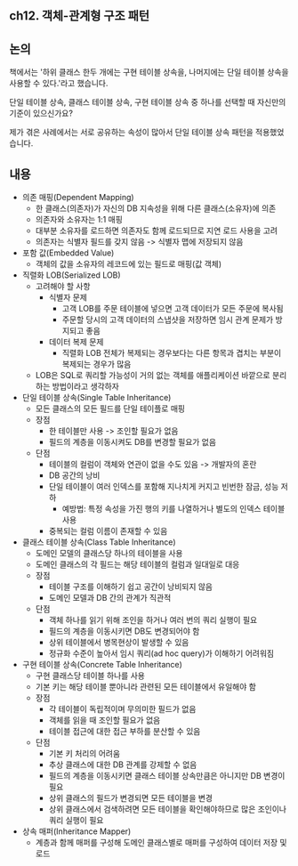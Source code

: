 ## ch12. 객체-관계형 구조 패턴

## 논의

책에서는 '하위 클래스 한두 개에는 구현 테이블 상속을, 나머지에는 단일 테이블 상속을 사용할 수 있다.'라고 했습니다.

단일 테이블 상속, 클래스 테이블 상속, 구현 테이블 상속 중 하나를 선택할 때 자신만의 기준이 있으신가요?

제가 겪은 사례에서는 서로 공유하는 속성이 많아서 단일 테이블 상속 패턴을 적용했었습니다.

## 내용

- 의존 매핑(Dependent Mapping)
    - 한 클래스(의존자)가 자신의 DB 지속성을 위해 다른 클래스(소유자)에 의존
    - 의존자와 소유자는 1:1 매핑
    - 대부분 소유자를 로드하면 의존자도 함께 로드되므로 지연 로드 사용을 고려
    - 의존자는 식별자 필드를 갖지 않음 -> 식별자 맵에 저장되지 않음
- 포함 값(Embedded Value)
    - 객체의 값을 소유자의 레코드에 있는 필드로 매핑(값 객체)
- 직렬화 LOB(Serialized LOB)
    - 고려해야 할 사항
        - 식별자 문제
            - 고객 LOB를 주문 테이블에 넣으면 고객 데이터가 모든 주문에 복사됨
            - 주문할 당시의 고객 데이터의 스냅샷을 저장하면 임시 관계 문제가 방지되고 좋음
        - 데이터 복제 문제
            - 직렬화 LOB 전체가 복제되는 경우보다는 다른 항목과 겹치는 부분이 복제되는 경우가 많음
    - LOB은 SQL로 쿼리할 가능성이 거의 없는 객체를 애플리케이션 바깥으로 분리하는 방법이라고 생각하자
- 단일 테이블 상속(Single Table Inheritance)
    - 모든 클래스의 모든 필드를 단일 테이플로 매핑
    - 장점
        - 한 테이블만 사용 -> 조인할 필요가 없음
        - 필드의 계층을 이동시켜도 DB를 변경할 필요가 없음
    - 단점
        - 테이블의 컬럼이 객체와 연관이 없을 수도 있음 -> 개발자의 혼란
        - DB 공간의 낭비
        - 단일 테이블이 여러 인덱스를 포함해 지나치게 커지고 빈번한 잠금, 성능 저하
            - 예방법: 특정 속성을 가진 행의 키를 나열하거나 별도의 인덱스 테이블 사용
        - 중복되는 컬럼 이름이 존재할 수 있음
- 클래스 테이블 상속(Class Table Inheritance)
    - 도메인 모델의 클래스당 하나의 테이블을 사용
    - 도메인 클래스의 각 필드는 해당 테이블의 컬럼과 일대일로 대응
    - 장점
        - 테이블 구조를 이해하기 쉽고 공간이 낭비되지 않음
        - 도메인 모델과 DB 간의 관계가 직관적
    - 단점
        - 객체 하나를 읽기 위해 조인을 하거나 여러 번의 쿼리 실행이 필요
        - 필드의 계층을 이동시키면 DB도 변경되어야 함
        - 상위 테이블에서 병목현상이 발생할 수 있음
        - 정규화 수준이 높아서 임시 쿼리(ad hoc query)가 이해하기 어려워짐
- 구현 테이블 상속(Concrete Table Inheritance)
    - 구현 클래스당 테이블 하나를 사용
    - 기본 키는 해당 테이블 뿐아니라 관련된 모든 테이블에서 유일해야 함
    - 장점
        - 각 테이블이 독립적이며 무의미한 필드가 없음
        - 객체를 읽을 때 조인할 필요가 없음
        - 테이블 접근에 대한 접근 부하를 분산할 수 있음
    - 단점
        - 기본 키 처리의 어려움
        - 추상 클래스에 대한 DB 관계를 강제할 수 없음
        - 필드의 계층을 이동시키면 클래스 테이블 상속만큼은 아니지만 DB 변경이 필요
        - 상위 클래스의 필드가 변경되면 모든 테이블을 변경
        - 상위 클래스에서 검색하려면 모든 테이블을 확인해야하므로 많은 조인이나 쿼리 실행이 필요
- 상속 매퍼(Inheritance Mapper)
    - 계층과 함께 매퍼를 구성해 도메인 클래스별로 매퍼를 구성하여 데이터 저장 및 로드
